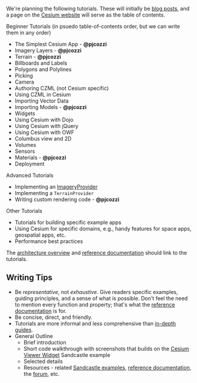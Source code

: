 We're planning the following tutorials.  These will initially be [blog posts](http://cesium.agi.com/blog.html), and a page on the [Cesium website](http://cesium.agi.com) will serve as the table of contents.

Beginner Tutorials (in psuedo table-of-contents order, but we can write them in any order)
* The Simplest Cesium App - **@pjcozzi**
* Imagery Layers - **@pjcozzi**
* Terrain - **@pjcozzi**
* Billboards and Labels
* Polygons and Polylines
* Picking
* Camera
* Authoring CZML (not Cesium specific)
* Using CZML in Cesium
* Importing Vector Data
* Importing Models - **@pjcozzi**
* Widgets
* Using Cesium with Dojo
* Using Cesium with jQuery
* Using Cesium with OWF 
* Columbus view and 2D
* Volumes
* Sensors
* Materials - **@pjcozzi**
* Deployment

Advanced Tutorials
* Implementing an [ImageryProvider](http://cesium.agi.com/Cesium/Build/Documentation/ImageryProvider.html)
* Implementing a `TerrainProvider`
* Writing custom rendering code - **@pjcozzi**

Other Tutorials
* Tutorials for building specific example apps
* Using Cesium for specific domains, e.g., handy features for space apps, geospatial apps, etc.
* Performance best practices

The [architecture overview](https://github.com/AnalyticalGraphicsInc/cesium/wiki/Architecture) and [reference documentation](http://cesium.agi.com/Cesium/Build/Documentation/) should link to the tutorials.

## Writing Tips

* Be _representative_, not _exhaustive_.  Give readers specific examples, guiding principles, and a sense of what is possible.  Don't feel the need to mention every function and property; that's what the [reference documentation](http://cesium.agi.com/Cesium/Build/Documentation/) is for.
* Be concise, direct, and friendly.
* Tutorials are more informal and less comprehensive than [in-depth guides](https://github.com/AnalyticalGraphicsInc/cesium/wiki/In-Depth-Guides).
* General Outline
   * Brief introduction
   * Short code walkthrough with screenshots that builds on the [Cesium Viewer Widget](http://cesium.agi.com/Cesium/Apps/Sandcastle/index.html?src=Cesium%20Viewer%20Widget.html) Sandcastle example
   * Selected details
   * Resources - related [Sandcastle examples](http://cesium.agi.com/Cesium/Apps/Sandcastle/), [reference documentation](http://cesium.agi.com/Cesium/Build/Documentation/), the [forum](https://groups.google.com/forum/#!forum/cesium-dev), etc.